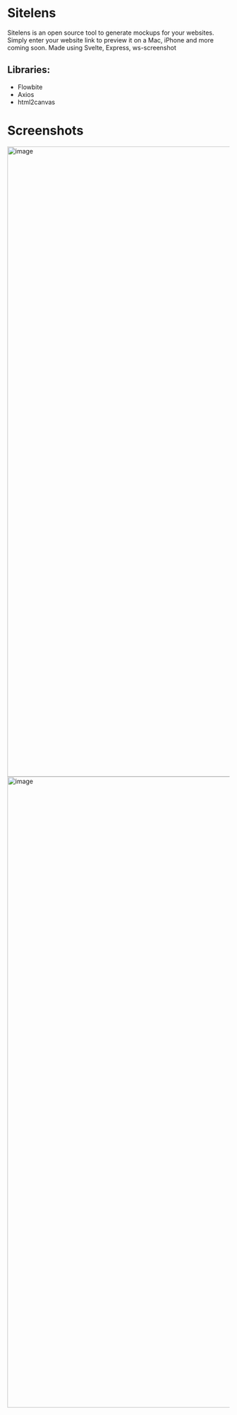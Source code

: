 # Sitelens
Sitelens is an open source tool to generate mockups for your websites. Simply enter your website link to preview it on a Mac, iPhone and more coming soon.
Made using Svelte, Express, ws-screenshot

## Libraries: 
* Flowbite
* Axios
* html2canvas

# Screenshots
<img width="1425" alt="image" src="https://github.com/user-attachments/assets/1d8198ec-3e54-4d4b-b91a-4a12f6ad2894">
<img width="1427" alt="image" src="https://github.com/user-attachments/assets/7af14555-46d7-47f1-9c54-2c5bc531a0cc">


